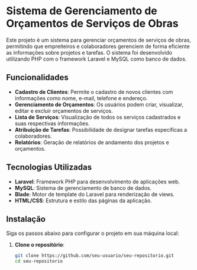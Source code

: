 # Sistema de Gerenciamento de Orçamentos de Serviços de Obras

Este projeto é um sistema para gerenciar orçamentos de serviços de obras, permitindo que empreiteiros e colaboradores gerenciem de forma eficiente as informações sobre projetos e tarefas. O sistema foi desenvolvido utilizando PHP com o framework Laravel e MySQL como banco de dados.

## Funcionalidades

- **Cadastro de Clientes**: Permite o cadastro de novos clientes com informações como nome, e-mail, telefone e endereço.
- **Gerenciamento de Orçamentos**: Os usuários podem criar, visualizar, editar e excluir orçamentos de serviços.
- **Lista de Serviços**: Visualização de todos os serviços cadastrados e suas respectivas informações.
- **Atribuição de Tarefas**: Possibilidade de designar tarefas específicas a colaboradores.
- **Relatórios**: Geração de relatórios de andamento dos projetos e orçamentos.

## Tecnologias Utilizadas

- **Laravel**: Framework PHP para desenvolvimento de aplicações web.
- **MySQL**: Sistema de gerenciamento de banco de dados.
- **Blade**: Motor de template do Laravel para renderização de views.
- **HTML/CSS**: Estrutura e estilo das páginas da aplicação.

## Instalação

Siga os passos abaixo para configurar o projeto em sua máquina local:

1. **Clone o repositório**:
   ```bash
   git clone https://github.com/seu-usuario/seu-repositorio.git
   cd seu-repositorio
